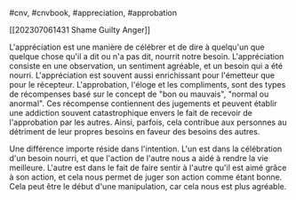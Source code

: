 #cnv, #cnvbook,  #appreciation, #approbation 

[[202307061431 Shame Guilty Anger]]

L'appréciation est une manière de célébrer et de dire à quelqu'un que quelque chose qu'il a dit ou n'a pas dit, nourrit notre besoin. L'appréciation consiste en une observation, un sentiment agréable, et un besoin qui a été nourri. L'appréciation est souvent aussi enrichissant pour l'émetteur que pour le récepteur.
L'approbation, l'éloge et les compliments, sont des types de récompenses basé sur le concept de "bon ou mauvais", "normal ou anormal". Ces récompense contiennent des jugements et peuvent établir une addiction souvent catastrophique envers le fait de recevoir de l'approbation par les autres. Ainsi, parfois, cela contribue aux personnes au détriment de leur propres besoins en faveur des besoins des autres.

Une différence importe réside dans l'intention.
L'un est dans la célébration d'un besoin nourri, et que l'action de l'autre nous a aidé à rendre la vie meilleure.
L'autre est dans le fait de faire sentir à l'autre qu'il est aimé grâce à son action, et cela nous permet de juger son action comme étant bonne. Cela peut être le début d'une manipulation, car cela nous est plus agréable.